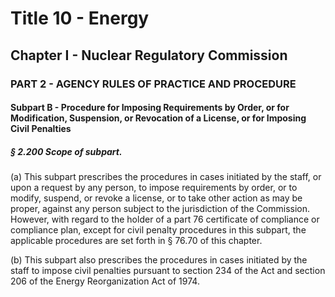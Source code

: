 
# Title 10 - Energy
## Chapter I - Nuclear Regulatory Commission
### PART 2 - AGENCY RULES OF PRACTICE AND PROCEDURE
#### Subpart B - Procedure for Imposing Requirements by Order, or for Modification, Suspension, or Revocation of a License, or for Imposing Civil Penalties
##### § 2.200 Scope of subpart.

(a) This subpart prescribes the procedures in cases initiated by the staff, or upon a request by any person, to impose requirements by order, or to modify, suspend, or revoke a license, or to take other action as may be proper, against any person subject to the jurisdiction of the Commission. However, with regard to the holder of a part 76 certificate of compliance or compliance plan, except for civil penalty procedures in this subpart, the applicable procedures are set forth in § 76.70 of this chapter.

(b) This subpart also prescribes the procedures in cases initiated by the staff to impose civil penalties pursuant to section 234 of the Act and section 206 of the Energy Reorganization Act of 1974.
